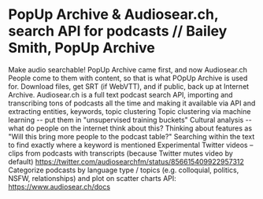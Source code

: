 # PopUp Archive & Audiosear.ch, search API for podcasts // Bailey Smith, PopUp Archive

Make audio searchable!
PopUp Archive came first, and now Audiosear.ch
People come to them with content, so that is what POpUp Archive is used for. Download files, get SRT (if WebVTT), and if public, back up at Internet Archive.
Audiosear.ch is a full text podcast search API, importing and transcribing tons of podcasts all the time and making it available via API and extracting entities, keywords, topic clustering 
Topic clustering via machine learning -- put them in "unsupervised training buckets"
Cultural analysis -- what do people on the internet think about this?
Thinking about features as "Will this bring more people to the podcast table?"
Searching within the text to find exactly where a keyword is mentioned
Experimental Twitter videos – clips from podcasts with transcripts (because Twitter mutes video by default) https://twitter.com/audiosearchfm/status/856615409922957312
Categorize podcasts by language type / topics (e.g. colloquial, politics, NSFW, relationships) and plot on scatter charts
API: https://www.audiosear.ch/docs



